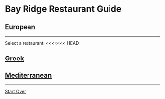 # Bay Ridge Restaurant Guide
## European
---
Select a restaurant:
<<<<<<< HEAD
## [Greek](greek.md)
## [Mediterranean](mediterranean.md)
---
[Start Over](../home.md)
